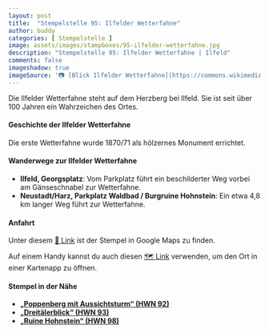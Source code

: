 ```yaml
---
layout: post
title:  "Stempelstelle 95: Ilfelder Wetterfahne"
author: buddy
categories: [ Stempelstelle ]
image: assets/images/stampboxes/95-ilfelder-wetterfahne.jpg
description: "Stempelstelle 95: Ilfelder Wetterfahne | Ilfeld"
comments: false
imageshadow: true
imageSource: '📷 [Blick Ilfelder Wetterfahne](https://commons.wikimedia.org/wiki/File:Blick_Ilfelder_Wetterfahne.JPG) von <a href="//commons.wikimedia.org/wiki/User:B.Thomas95" title="User:B.Thomas95">Thomas Binder</a> unter Lizenz [CC BY-SA 4.0](https://creativecommons.org/licenses/by-sa/4.0)'
---
```


Die Ilfelder Wetterfahne steht auf dem Herzberg bei Ilfeld. Sie ist seit über 100 Jahren ein Wahrzeichen des Ortes.

#### Geschichte der Ilfelder Wetterfahne

Die erste Wetterfahne wurde 1870/71 als hölzernes Monument errichtet.

#### Wanderwege zur Ilfelder Wetterfahne

- **Ilfeld, Georgsplatz**: Vom Parkplatz führt ein beschilderter Weg vorbei am Gänseschnabel zur Wetterfahne.
- **Neustadt/Harz, Parkplatz Waldbad / Burgruine Hohnstein**: Ein etwa 4,8 km langer Weg führt zur Wetterfahne.

#### Anfahrt

Unter diesem [📍 Link](https://www.google.com/maps/dir/?api=1&origin=&destination=51.58742%2C%2010.79158) ist der Stempel in Google Maps zu finden.

<div class="android-only">
  Auf einem Handy kannst du auch diesen 
  <a href="geo:51.58742,10.79158">🗺️ Link</a> 
  verwenden, um den Ort in einer Kartenapp zu öffnen.
  <p></p>
</div>

#### Stempel in der Nähe

- [**„Poppenberg mit Aussichtsturm“ (HWN 92)**](/stempelstelle-92-poppenberg-mit-aussichtsturm)
- [**„Dreitälerblick“ (HWN 93)**](/stempelstelle-93-dreitaelerblick)
- [**„Ruine Hohnstein“ (HWN 98)**](/stempelstelle-98-ruine-hohnstein)
